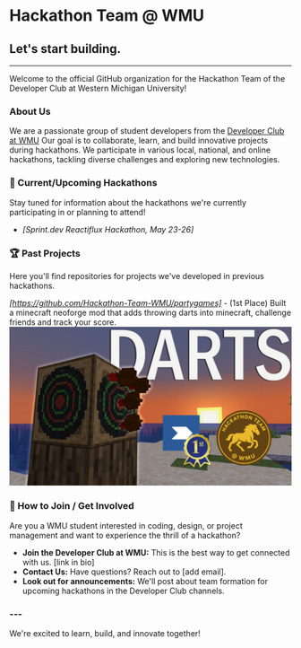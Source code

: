# Hackathon Team @ WMU

## Let's start building.

---

Welcome to the official GitHub organization for the Hackathon Team of the Developer Club at Western Michigan University!

### About Us

We are a passionate group of student developers from the [Developer Club at WMU](https://discord.com/invite/G9yE5s6NFM) Our goal is to collaborate, learn, and build innovative projects during hackathons. We participate in various local, national, and online hackathons, tackling diverse challenges and exploring new technologies.

### 🚀 Current/Upcoming Hackathons

Stay tuned for information about the hackathons we're currently participating in or planning to attend!

* *[Sprint.dev Reactiflux Hackathon, May 23-26]*

### 🏆 Past Projects

Here you'll find repositories for projects we've developed in previous hackathons.

*[https://github.com/Hackathon-Team-WMU/partygames]* - (1st Place) Built a minecraft neoforge mod that adds throwing darts into minecraft, challenge friends and track your score.
![Darts Mod](assets/darts_1st_place_fixed.png)

### 🤝 How to Join / Get Involved

Are you a WMU student interested in coding, design, or project management and want to experience the thrill of a hackathon?

* **Join the Developer Club at WMU:** This is the best way to get connected with us. [link in bio]
* **Contact Us:** Have questions? Reach out to [add email].
* **Look out for announcements:** We'll post about team formation for upcoming hackathons in the Developer Club channels.

### ---

We're excited to learn, build, and innovate together!
